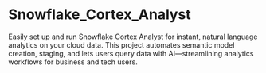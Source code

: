 # Snowflake_Cortex_Analyst
Easily set up and run Snowflake Cortex Analyst for instant, natural language analytics on your cloud data. This project automates semantic model creation, staging, and lets users query data with AI—streamlining analytics workflows for business and tech users.
